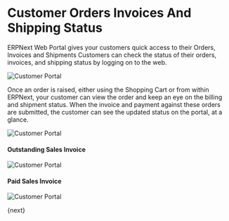 # Customer Orders Invoices And Shipping Status

ERPNext Web Portal gives your customers quick access to their Orders, Invoices and Shipments Customers can check the status of their orders, invoices, and shipping status by logging on to the web.

<img class="screenshot" alt="Customer Portal" src="{{docs_base_url}}/assets/img/website/portal-menu.png">

Once an order is raised, either using the Shopping Cart or from within ERPNext, your customer can view the order and keep an eye on the billing and shipment status. When the invoice and payment against these orders are submitted, the customer can see the updated status on the portal, at a glance.

<img class="screenshot" alt="Customer Portal" src="{{docs_base_url}}/assets/img/website/website-login.png">

#### Outstanding Sales Invoice

<img class="screenshot" alt="Customer Portal" src="{{docs_base_url}}/assets/img/website/invoice-unpaid.png">

#### Paid Sales Invoice

<img class="screenshot" alt="Customer Portal" src="{{docs_base_url}}/assets/img/website/invoice-paid.png">

{next}